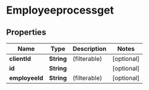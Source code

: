 
# Employeeprocessget

## Properties
Name | Type | Description | Notes
------------ | ------------- | ------------- | -------------
**clientId** | **String** |  (filterable) |  [optional]
**id** | **String** |  |  [optional]
**employeeId** | **String** |  (filterable) |  [optional]




